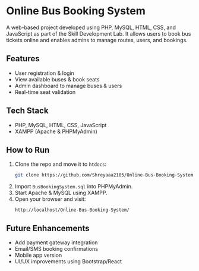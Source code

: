 # Online Bus Booking System

A web-based project developed using PHP, MySQL, HTML, CSS, and JavaScript as part of the Skill Development Lab. It allows users to book bus tickets online and enables admins to manage routes, users, and bookings.

## Features

- User registration & login  
- View available buses & book seats  
- Admin dashboard to manage buses & users  
- Real-time seat validation  

## Tech Stack

- PHP, MySQL, HTML, CSS, JavaScript  
- XAMPP (Apache & PHPMyAdmin)

## How to Run

1. Clone the repo and move it to `htdocs`:
   ```bash
   git clone https://github.com/Shreyaaa2105/Online-Bus-Booking-System.git
   ```
2. Import `BusBookingSystem.sql` into PHPMyAdmin.
3. Start Apache & MySQL using XAMPP.
4. Open your browser and visit:
   ```
   http://localhost/Online-Bus-Booking-System/
   ```

## Future Enhancements

- Add payment gateway integration  
- Email/SMS booking confirmations  
- Mobile app version  
- UI/UX improvements using Bootstrap/React  


